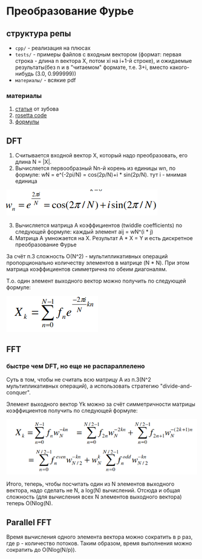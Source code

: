 #  Преобразование Фурье

## структура репы

- `cpp/` - реализация на плюсах
- `tests/` - примеры файлов с входным вектором (формат: первая строка - длина n вектора X, потом xi на i+1-й строке), и ожидаемые результаты(без n и в "читаемом" формате, т.е. 3+i, вместо какого-нибудь (3.0, 0.999999))
- `материалы/` - всякие pdf

### материалы

1. [статья](материалы/parallel_fft.pdf) от зубова
2. [rosetta code](https://rosettacode.org/wiki/Fast_Fourier_transform)
3. [формулы](https://srikarthiks.files.wordpress.com/2019/01/r-parallel-programming-in-c-with-mpi-and-openmp.pdf)

## DFT

1. Считывается входной вектор X, который надо преобразовать, его длина N = |X|.
2. Вычисляется первообразный Nn-й корень из единицы wn, по формуле: wN = e^(-2pi/N) = cos(2p/N)+i * sin(2p/N). тут i - мнимая единица

![twiddle base](/images_for_readme/twiddle_base_formula.png)

3. Вычисляется матрица A коэффициентов (twiddle coefficients) по следующей формуле: каждый элемент aij = wN^(i * j)
4. Матрица A умножается на X. Результат A * X = Y и есть дискретное преобразование Фурье

За счёт п.3 сложность O(N^2) - мультипликативных операций пропорционально количеству элементов в матрице (N * N). При этом матрица коэффициентов симметрична по обеим диагоналям.

Т.о. один элемент выходного вектор можно получить по следующей формуле:

![dft](/images_for_readme/dft_formula.png)

## FFT
### быстре чем DFT, но еще не распараллелено

Суть в том, чтобы не считать всю матрицу A из п.3(N^2 мультипликативных операций), а использовать стратегию "divide-and-conquer". 

Элемент выходного вектор Yk можно за счёт симметричности матрицы коэффициентов получить по следующей формуле:

![fft](/images_for_readme/fft_formula.png)

Итого, теперь, чтобы посчитать один из N элементов выходного вектора, надо сделать не N, а log(N) вычислений. Отсюда и общая сложность (для вычисления всех N элементов выходного вектора) теперь O(Nlog(N).

## Parallel FFT

Время вычисления одного элемента вектора можно сократить в p раз, где p - количество потоков. Таким образом, время выполнения можно сократить до O(Nlog(N/p)).